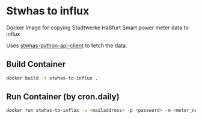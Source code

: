 # Stwhas to influx
Docker Image for copying Stadtwerke Haßfurt Smart power meter data to influx

Uses [stwhas-python-api-client](https://github.com/auenkind/stwhas-python-api-client) to fetch the data.

## Build Container
```bash
docker build -t stwhas-to-influx .
```
## Run Container (by cron.daily)

```bash
docker run stwhas-to-influx -u <mailaddress> -p <password> -m <meter_number> -ih <influx_host> -it <influx_token> -io <influx_org> -ib <influx_bucket>
```